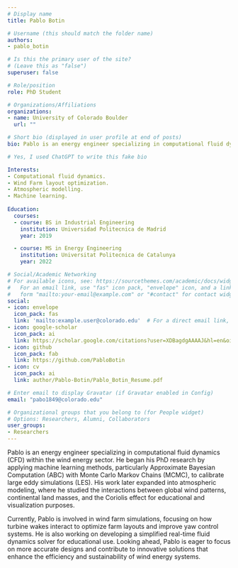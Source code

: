 ```yaml
---
# Display name
title: Pablo Botin

# Username (this should match the folder name)
authors:
- pablo_botin

# Is this the primary user of the site?
# (Leave this as "false")
superuser: false

# Role/position
role: PhD Student

# Organizations/Affiliations
organizations:
- name: University of Colorado Boulder
  url: ""

# Short bio (displayed in user profile at end of posts)
bio: Pablo is an energy engineer specializing in computational fluid dynamics (CFD) within the wind energy sector.

# Yes, I used ChatGPT to write this fake bio

Interests:
- Computational fluid dynamics.
- Wind Farm layout optimization.
- Atmospheric modelling.
- Machine learning.  
 
Education:
  courses:
  - course: BS in Industrial Engineering
    institution: Universidad Politecnica de Madrid
    year: 2019

  - course: MS in Energy Engineering
    institution: Universitat Politecnica de Catalunya
    year: 2022

# Social/Academic Networking
# For available icons, see: https://sourcethemes.com/academic/docs/widgets/#icons
#   For an email link, use "fas" icon pack, "envelope" icon, and a link in the
#   form "mailto:your-email@example.com" or "#contact" for contact widget.
social:
- icon: envelope
  icon_pack: fas
  link: 'mailto:example.user@colorado.edu'  # For a direct email link, use "mailto:mime5507@colorado.edu".
- icon: google-scholar
  icon_pack: ai
  link: https://scholar.google.com/citations?user=XDBagdgAAAAJ&hl=en&oi=ao
- icon: github
  icon_pack: fab
  link: https://github.com/PabloBotin
- icon: cv
  icon_pack: ai
  link: author/Pablo-Botin/Pablo_Botin_Resume.pdf

# Enter email to display Gravatar (if Gravatar enabled in Config)
email: "pabo1849@colorado.edu"

# Organizational groups that you belong to (for People widget)
# Options: Researchers, Alumni, Collaborators
user_groups:
- Researchers
---
```

Pablo is an energy engineer specializing in computational fluid dynamics (CFD) within the wind energy sector. He began his PhD research by applying machine learning methods, particularly Approximate Bayesian Computation (ABC) with Monte Carlo Markov Chains (MCMC), to calibrate large eddy simulations (LES). His work later expanded into atmospheric modeling, where he studied the interactions between global wind patterns, continental land masses, and the Coriolis effect for educational and visualization purposes.

Currently, Pablo is involved in wind farm simulations, focusing on how turbine wakes interact to optimize farm layouts and improve yaw control systems. He is also working on developing a simplified real-time fluid dynamics solver for educational use. Looking ahead, Pablo is eager to focus on more accurate designs and contribute to innovative solutions that enhance the efficiency and sustainability of wind energy systems.
 
